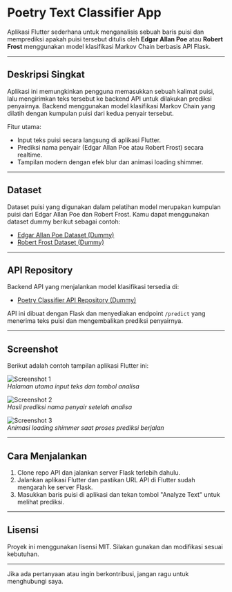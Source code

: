 # Poetry Text Classifier App

Aplikasi Flutter sederhana untuk menganalisis sebuah baris puisi dan memprediksi apakah puisi tersebut ditulis oleh **Edgar Allan Poe** atau **Robert Frost** menggunakan model klasifikasi Markov Chain berbasis API Flask.

---

## Deskripsi Singkat

Aplikasi ini memungkinkan pengguna memasukkan sebuah kalimat puisi, lalu mengirimkan teks tersebut ke backend API untuk dilakukan prediksi penyairnya. Backend menggunakan model klasifikasi Markov Chain yang dilatih dengan kumpulan puisi dari kedua penyair tersebut.

Fitur utama:

- Input teks puisi secara langsung di aplikasi Flutter.
- Prediksi nama penyair (Edgar Allan Poe atau Robert Frost) secara realtime.
- Tampilan modern dengan efek blur dan animasi loading shimmer.

---

## Dataset

Dataset puisi yang digunakan dalam pelatihan model merupakan kumpulan puisi dari Edgar Allan Poe dan Robert Frost. Kamu dapat menggunakan dataset dummy berikut sebagai contoh:

- [Edgar Allan Poe Dataset (Dummy)](https://example.com/dataset/edgar_allan_poe.txt)
- [Robert Frost Dataset (Dummy)](https://example.com/dataset/robert_frost.txt)

---

## API Repository

Backend API yang menjalankan model klasifikasi tersedia di:

- [Poetry Classifier API Repository (Dummy)](https://github.com/username/poetry-classifier-api)

API ini dibuat dengan Flask dan menyediakan endpoint `/predict` yang menerima teks puisi dan mengembalikan prediksi penyairnya.

---

## Screenshot

Berikut adalah contoh tampilan aplikasi Flutter ini:

![Screenshot 1](https://example.com/screenshots/screenshot1.png)  
_Halaman utama input teks dan tombol analisa_

![Screenshot 2](https://example.com/screenshots/screenshot2.png)  
_Hasil prediksi nama penyair setelah analisa_

![Screenshot 3](https://example.com/screenshots/screenshot3.png)  
_Animasi loading shimmer saat proses prediksi berjalan_

---

## Cara Menjalankan

1. Clone repo API dan jalankan server Flask terlebih dahulu.
2. Jalankan aplikasi Flutter dan pastikan URL API di Flutter sudah mengarah ke server Flask.
3. Masukkan baris puisi di aplikasi dan tekan tombol "Analyze Text" untuk melihat prediksi.

---

## Lisensi

Proyek ini menggunakan lisensi MIT. Silakan gunakan dan modifikasi sesuai kebutuhan.

---

Jika ada pertanyaan atau ingin berkontribusi, jangan ragu untuk menghubungi saya.
